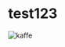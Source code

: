 # test123

![kaffe](https://github.com/user-attachments/assets/8f6db616-90f7-4642-b89a-d32c123edde5)
